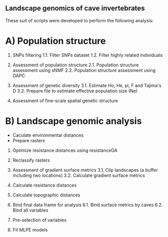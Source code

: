 ## Landscape genomics of cave invertebrates

These suit of scripts were developed to perform the following analysis:

# A) Population structure

1. SNPs filtering
1.1. Filter SNPs dataset
1.2. Filter highly related individuals

2. Assessment of population structure
2.1. Population structure assessment using sNMF
2.2. Population structure assessment using DAPC

3. Assessment of genetic diversity
3.1. Estimate Ho, He, pi, F and Tajima's D
3.2. Prepare file to estimate effective population size (Ne)

4. Assessment of fine-scale spatial genetic structure


# B) Landscape genomic analysis

- Caculate environmental distances
- Prepare rasters

1. Optimize resistance distances using resistanceGA

2. Reclassify rasters

3. Assessment of gradient surface metrics
3.1. Clip landscapes (a buffer including two locations)
3.2. Calculate gradient surface metrics

4. Calculate resistance distances

5. Calculate topographic distances

6. Bind final data frame for analysis
6.1. Bind surface metrics by caves
6.2. Bind all variables

7. Pre-selection of variables

8. Fit MLPE models  

